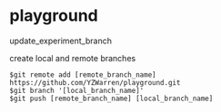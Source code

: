 # playground
update_experiment_branch

create local and remote branches
```
$git remote add [remote_branch_name] https://github.com/YZWarren/playground.git
$git branch '[local_branch_name]'
$git push [remote_branch_name] [local_branch_name]
```